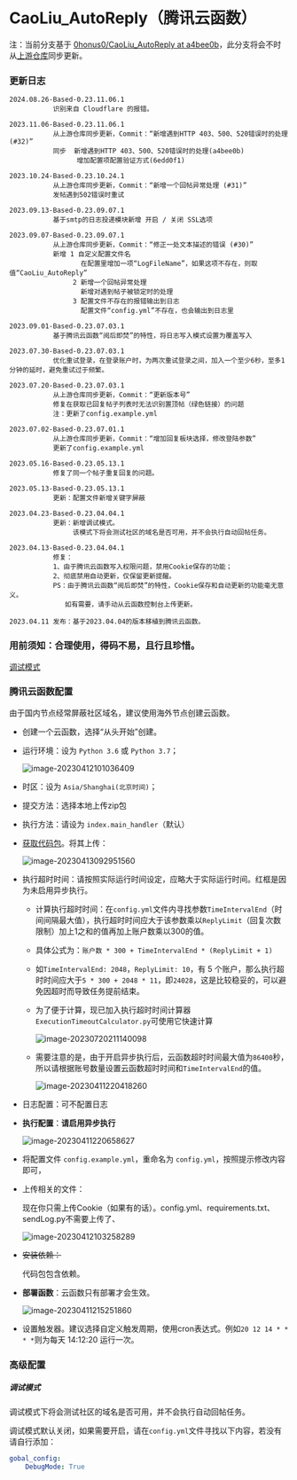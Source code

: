 # CaoLiu_AutoReply（腾讯云函数）

注：当前分支基于 [0honus0/CaoLiu_AutoReply at a4bee0b](https://github.com/0honus0/CaoLiu_AutoReply/tree/a4bee0b26d20818ca4893e82f1f6afd2b8173a6d)，此分支将会不时从[上游仓库](https://github.com/0honus0/CaoLiu_AutoReply/)同步更新。

### 更新日志

```
2024.08.26-Based-0.23.11.06.1
           识别来自 Cloudflare 的报错。

2023.11.06-Based-0.23.11.06.1
           从上游仓库同步更新，Commit：“新增遇到HTTP 403、500、520错误时的处理 (#32)”
           同步  新增遇到HTTP 403、500、520错误时的处理(a4bee0b)
                 增加配置项配置验证方式(6edd0f1)

2023.10.24-Based-0.23.10.24.1
           从上游仓库同步更新，Commit：“新增一个回帖异常处理 (#31)”
           发帖遇到502错误时重试

2023.09.13-Based-0.23.09.07.1
           基于smtp的日志投递模块新增 开启 / 关闭 SSL选项

2023.09.07-Based-0.23.09.07.1
           从上游仓库同步更新，Commit：“修正一处文本描述的错误 (#30)”
           新增 1 自定义配置文件名
                  在配置里增加一项“LogFileName”，如果这项不存在，则取值“CaoLiu_AutoReply”
                2 新增一个回帖异常处理
                  新增对遇到帖子被锁定时的处理
                3 配置文件不存在的报错输出到日志
                  配置文件“config.yml”不存在，也会输出到日志里

2023.09.01-Based-0.23.07.03.1
           基于腾讯云函数“阅后即焚”的特性，将日志写入模式设置为覆盖写入

2023.07.30-Based-0.23.07.03.1
           优化重试登录，在登录账户时，为两次重试登录之间，加入一个至少6秒，至多1分钟的延时，避免重试过于频繁。

2023.07.20-Based-0.23.07.03.1
           从上游仓库同步更新，Commit：“更新版本号”
           修复在获取已回复帖子列表时无法识别置顶帖（绿色链接）的问题
           注：更新了config.example.yml

2023.07.02-Based-0.23.07.01.1
           从上游仓库同步更新，Commit：“增加回复板块选择，修改登陆参数”
           更新了config.example.yml

2023.05.16-Based-0.23.05.13.1
           修复了同一个帖子重复回复的问题。

2023.05.13-Based-0.23.05.13.1
           更新：配置文件新增关键字屏蔽

2023.04.23-Based-0.23.04.04.1
           更新：新增调试模式。
                该模式下将会测试社区的域名是否可用，并不会执行自动回帖任务。

2023.04.13-Based-0.23.04.04.1
           修复：
           1、由于腾讯云函数写入权限问题，禁用Cookie保存的功能；
           2、彻底禁用自动更新，仅保留更新提醒。
           PS：由于腾讯云函数“阅后即焚”的特性，Cookie保存和自动更新的功能毫无意义。
              如有需要，请手动从云函数控制台上传更新。

2023.04.11 发布：基于2023.04.04的版本移植到腾讯云函数。
```

### 用前须知：合理使用，得码不易，且行且珍惜。

[调试模式](#调试模式)

### 腾讯云函数配置

由于国内节点经常屏蔽社区域名，建议使用海外节点创建云函数。

- 创建一个云函数，选择“从头开始”创建。

- 运行环境：设为 `Python 3.6` 或 `Python 3.7`；

  ![image-20230412101036409](https://s2.loli.net/2023/03/24/Xd1nxSzBUrQkDH5.png)

- 时区：设为  `Asia/Shanghai(北京时间)`；

- 提交方法：选择本地上传zip包

- 执行方法：请设为 `index.main_handler`（默认）

- [获取代码包](https://github.com/pooneyy/CaoLiu_AutoReply/releases/latest)。将其上传：

  ![image-20230413092951560](https://s2.loli.net/2023/04/13/PDCMxemLZ7EH1aT.png)

- 执行超时时间：请按照实际运行时间设定，应略大于实际运行时间。红框是因为未启用异步执行。

  - 计算执行超时时间：在`config.yml`文件内寻找参数`TimeIntervalEnd`（时间间隔最大值），执行超时时间应大于该参数乘以`ReplyLimit`（回复次数限制）加上1之和的值再加上账户数乘以300的值。

  - 具体公式为：`账户数 * 300 + TimeIntervalEnd * (ReplyLimit + 1)`

  - 如`TimeIntervalEnd: 2048`，`ReplyLimit: 10`，有 5 个账户，那么执行超时时间应大于`5 * 300 + 2048 * 11`，即`24028`，这是比较稳妥的，可以避免因超时而导致任务提前结束。

  - 为了便于计算，现已加入执行超时时间计算器`ExecutionTimeoutCalculator.py`可使用它快速计算

    ![image-20230720211140098](https://s2.loli.net/2023/07/20/XVYTS8baLwxh3c7.png)

  - 需要注意的是，由于开启异步执行后，云函数超时时间最大值为`86400`秒，所以请根据账号数量设置云函数超时时间和`TimeIntervalEnd`的值。

    ![image-20230411220418260](https://s2.loli.net/2023/04/11/IDLkK2JBTPOAMoe.png)

- 日志配置：可不配置日志

- **执行配置**：**请启用异步执行**

  ![image-20230411220658627](https://s2.loli.net/2023/04/11/fPKwAZF52qg1LYp.png)

- 将配置文件 `config.example.yml`，重命名为 `config.yml`，按照提示修改内容即可，

- 上传相关的文件：

  现在你只需上传Cookie（如果有的话）。config.yml、requirements.txt、sendLog.py不需要上传了、

  ![image-20230412103258289](https://s2.loli.net/2023/04/12/yk1bPNMqaKh2Afp.png)

- ~~安装依赖：~~

  代码包包含依赖。

- **部署函数**：云函数只有部署才会生效。

  ![image-20230411215251860](https://s2.loli.net/2023/04/11/lpKjOnZki7UxwQH.png)

- 设置触发器。建议选择自定义触发周期，使用cron表达式。例如`20 12 14 * * * *`则为每天 14:12:20 运行一次。

### 高级配置

##### 调试模式

调试模式下将会测试社区的域名是否可用，并不会执行自动回帖任务。

调试模式默认关闭，如果需要开启，请在`config.yml`文件寻找以下内容，若没有请自行添加：

```yaml
gobal_config:
    DebugMode: True
```

